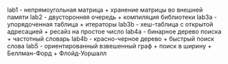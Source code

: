lab1 - непрямоугольная матрица + хранение матрицы во внешней памяти
lab2 - двусторонняя очередь + компиляция библиотеки
lab3a - упорядоченная таблица + итераторы
lab3b - хеш-таблица с открытой адресацией + ресайз на простое число
lab4a - бинарное дерево поиска + частотный словарь
lab4b - красно-черное дерево + быстрый поиск слова
lab5 - ориентированный взвешенный граф + поиск в ширину + Беллман-Форд + Флойд-Уоршалл
